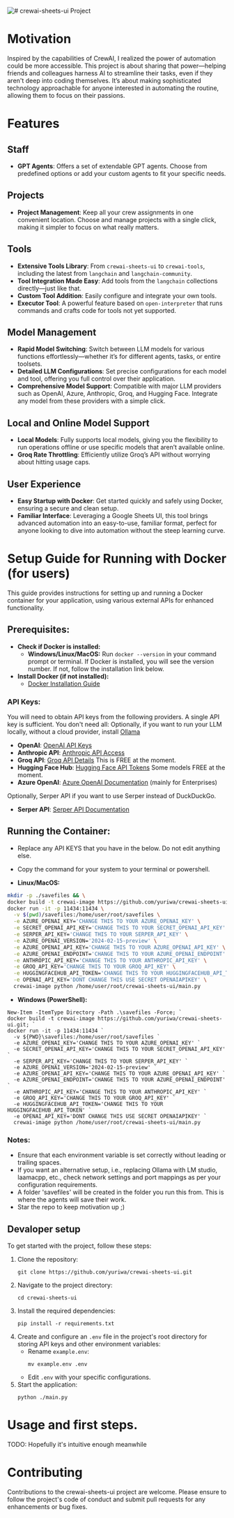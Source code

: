 ![# crewai-sheets-ui Project](https://repository-images.githubusercontent.com/778369177/0b532ef9-0315-49f6-9edf-83496ae0f399)

<!-- TABLE OF CONTENTS -->

# Motivation

Inspired by the capabilities of CrewAI, I realized the power of automation could be more accessible. This project is about sharing that power—helping friends and colleagues harness AI to streamline their tasks, even if they aren't deep into coding themselves. It’s about making sophisticated technology approachable for anyone interested in automating the routine, allowing them to focus on their passions.

# Features

## Staff
- **GPT Agents**: Offers a set of extendable GPT agents. Choose from predefined options or add your custom agents to fit your specific needs.

## Projects
- **Project Management**: Keep all your crew assignments in one convenient location. Choose and manage projects with a single click, making it simpler to focus on what really matters.

## Tools
- **Extensive Tools Library**: From `crewai-sheets-ui` to `crewai-tools`, including the latest from `langchain` and `langchain-community`.
- **Tool Integration Made Easy**: Add tools from the `langchain` collections directly—just like that.
- **Custom Tool Addition**: Easily configure and integrate your own tools.
- **Executor Tool**: A powerful feature based on `open-interpreter` that runs commands and crafts code for tools not yet supported.

## Model Management
- **Rapid Model Switching**: Switch between LLM models for various functions effortlessly—whether it’s for different agents, tasks, or entire toolsets.
- **Detailed LLM Configurations**: Set precise configurations for each model and tool, offering you full control over their application.
- **Comprehensive Model Support**: Compatible with major LLM providers such as OpenAI, Azure, Anthropic, Groq, and Hugging Face. Integrate any model from these providers with a simple click.

## Local and Online Model Support
- **Local Models**: Fully supports local models, giving you the flexibility to run operations offline or use specific models that aren’t available online.
- **Groq Rate Throttling**: Efficiently utilize Groq’s API without worrying about hitting usage caps.

## User Experience
- **Easy Startup with Docker**: Get started quickly and safely using Docker, ensuring a secure and clean setup.
- **Familiar Interface**: Leveraging a Google Sheets UI, this tool brings advanced automation into an easy-to-use, familiar format, perfect for anyone looking to dive into automation without the steep learning curve.


# Setup Guide for Running with Docker (for users)

This guide provides instructions for setting up and running a Docker container for your application, using various external APIs for enhanced functionality.

## Prerequisites:
- **Check if Docker is installed:**
  - **Windows/Linux/MacOS:** Run `docker --version` in your command prompt or terminal. If Docker is installed, you will see the version number. If not, follow the installation link below.
- **Install Docker (if not installed):**
  - [Docker Installation Guide](https://docs.docker.com/get-docker/)

### API Keys:
You will need to obtain API keys from the following providers. A single API key is sufficient. You don't need all:
Optionally, if you want to run your LLM locally, without a cloud provider, install [Ollama](https://ollama.com/)

- **OpenAI**: [OpenAI API Keys](http://platform.openai.com/)
- **Anthropic API**: [Anthropic API Access](https://www.anthropic.com/api)
- **Groq API**: [Groq API Details](https://console.groq.com/playground) This is FREE at the moment.
- **Hugging Face Hub**: [Hugging Face API Tokens](https://huggingface.co/settings/tokens) Some models FREE at the moment.
- **Azure OpenAI**: [Azure OpenAI Documentation](https://docs.microsoft.com/en-us/azure/cognitive-services/openai/) (mainly for Enterprises)

Optionally, Serper API if you want to use Serper instead of DuckDuckGo.
- **Serper API**: [Serper API Documentation](https://serpapi.com/)

## Running the Container:
- Replace any API KEYS that you have in the below. Do not edit anything else.
- Copy the command for your system to your terminal or powershell.

- **Linux/MacOS:**
```bash
mkdir -p ./savefiles && \
docker build -t crewai-image https://github.com/yuriwa/crewai-sheets-ui.git && \
docker run -it -p 11434:11434 \
  -v $(pwd)/savefiles:/home/user/root/savefiles \
  -e AZURE_OPENAI_KEY='CHANGE THIS TO YOUR AZURE_OPENAI_KEY' \
  -e SECRET_OPENAI_API_KEY='CHANGE THIS TO YOUR SECRET_OPENAI_API_KEY' \
  -e SERPER_API_KEY='CHANGE THIS TO YOUR SERPER_API_KEY' \
  -e AZURE_OPENAI_VERSION='2024-02-15-preview' \
  -e AZURE_OPENAI_API_KEY='CHANGE THIS TO YOUR AZURE_OPENAI_API_KEY' \
  -e AZURE_OPENAI_ENDPOINT='CHANGE THIS TO YOUR AZURE_OPENAI_ENDPOINT' \
  -e ANTHROPIC_API_KEY='CHANGE THIS TO YOUR ANTHROPIC_API_KEY' \
  -e GROQ_API_KEY='CHANGE THIS TO YOUR GROQ_API_KEY' \
  -e HUGGINGFACEHUB_API_TOKEN='CHANGE THIS TO YOUR HUGGINGFACEHUB_API_TOKEN' \
  -e OPENAI_API_KEY='DONT CHANGE THIS USE SECRET OPENAIAPIKEY' \
  crewai-image python /home/user/root/crewai-sheets-ui/main.py

```

- **Windows (PowerShell):**
```
New-Item -ItemType Directory -Path .\savefiles -Force; `
docker build -t crewai-image https://github.com/yuriwa/crewai-sheets-ui.git; `
docker run -it -p 11434:11434 `
  -v ${PWD}\savefiles:/home/user/root/savefiles `
  -e AZURE_OPENAI_KEY='CHANGE THIS TO YOUR AZURE_OPENAI_KEY' `
  -e SECRET_OPENAI_API_KEY='CHANGE THIS TO YOUR SECRET_OPENAI_API_KEY' `
  -e SERPER_API_KEY='CHANGE THIS TO YOUR SERPER_API_KEY' `
  -e AZURE_OPENAI_VERSION='2024-02-15-preview' `
  -e AZURE_OPENAI_API_KEY='CHANGE THIS TO YOUR AZURE_OPENAI_API_KEY' `
  -e AZURE_OPENAI_ENDPOINT='CHANGE THIS TO YOUR AZURE_OPENAI_ENDPOINT' `
  -e ANTHROPIC_API_KEY='CHANGE THIS TO YOUR ANTHROPIC_API_KEY' `
  -e GROQ_API_KEY='CHANGE THIS TO YOUR GROQ_API_KEY' `
  -e HUGGINGFACEHUB_API_TOKEN='CHANGE THIS TO YOUR HUGGINGFACEHUB_API_TOKEN' `
  -e OPENAI_API_KEY='DONT CHANGE THIS USE SECRET OPENAIAPIKEY' `
  crewai-image python /home/user/root/crewai-sheets-ui/main.py
```

### Notes:
- Ensure that each environment variable is set correctly without leading or trailing spaces.
- If you want an alternative setup, i.e., replacing Ollama with LM studio, laamacpp, etc., check network settings and port mappings as per your configuration requirements.
- A folder 'savefiles' will be created in the folder you run this from. This is where the agents will save their work.
- Star the repo to keep motivation up ;)


## Devaloper setup
To get started with the project, follow these steps:
1. Clone the repository:
   ```
   git clone https://github.com/yuriwa/crewai-sheets-ui.git
   ```
2. Navigate to the project directory:
   ```
   cd crewai-sheets-ui
   ```
3. Install the required dependencies:
   ```
   pip install -r requirements.txt
   ```
4. Create and configure an `.env` file in the project's root directory for storing API keys and other environment variables:
   - Rename `example.env`:
     ```
     mv example.env .env
     ```
   - Edit `.env` with your specific configurations.
5. Start the application:
   ```
   python ./main.py
   ```

# Usage and first steps.
TODO: 
Hopefully it's intuitive enough meanwhile

# Contributing
Contributions to the crewai-sheets-ui project are welcome. Please ensure to follow the project's code of conduct and submit pull requests for any enhancements or bug fixes.
